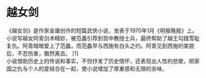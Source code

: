 # 越女剑

《越女剑》是作家金庸创作的短篇武侠小说，发表于1970年1月《明报晚报》上。
小说写越女阿青剑术精妙，被范蠡引荐到宫中教授士兵，最终帮助了越王勾践雪耻复仇。阿青暗暗爱上了范蠡，而范蠡早与西施有白头之约。阿青见到西施的美貌后，不忍伤害，飘然离去。 [1]  
小说借助历史上的传说和事实，不但抒发了历史情怀，还表现出人性的悲歌，把家国之仇与个人的爱结合在一起，使小说增加了厚重感和无限的余味。